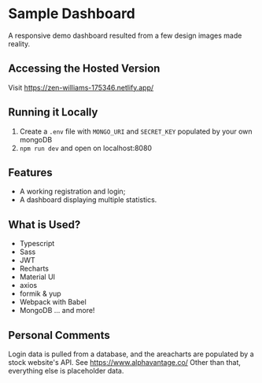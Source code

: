 # Sample Dashboard
A responsive demo dashboard resulted from a few design images made reality. 

## Accessing the Hosted Version
Visit https://zen-williams-175346.netlify.app/

## Running it Locally
1. Create a `.env` file with `MONGO_URI` and `SECRET_KEY` populated by your own mongoDB
2. `npm run dev` and open on localhost:8080 

## Features
- A working registration and login;
- A dashboard displaying multiple statistics.

## What is Used?
- Typescript
- Sass
- JWT
- Recharts
- Material UI
- axios
- formik & yup
- Webpack with Babel
- MongoDB
... and more! 

## Personal Comments
Login data is pulled from a database, and the areacharts are populated by a stock website's API. See https://www.alphavantage.co/
Other than that, everything else is placeholder data.
